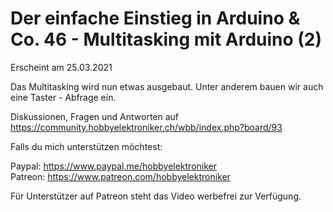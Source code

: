 # Der einfache Einstieg in Arduino & Co. 46 - Multitasking mit Arduino (2)
 
Erscheint am 25.03.2021

Das Multitasking wird nun etwas ausgebaut. Unter anderem bauen wir auch eine Taster - Abfrage ein.


Diskussionen, Fragen und Antworten auf 
https://community.hobbyelektroniker.ch/wbb/index.php?board/93

Falls du mich unterstützen möchtest:

Paypal: https://www.paypal.me/hobbyelektroniker<br>
Patreon: https://www.patreon.com/hobbyelektroniker

Für Unterstützer auf Patreon steht das Video werbefrei zur Verfügung.



